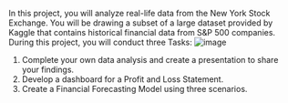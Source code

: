 In this project, you will analyze real-life data from the New York Stock Exchange. You will be drawing a subset of a large dataset provided by Kaggle that contains historical financial data from S&P 500 companies. During this project, you will conduct three Tasks:
                                   ![image](https://github.com/SOMPODDA/DA101-The-New-York-Exchange-NYSE-Dataset_Masterschool_Project_I/assets/70188796/3593125b-57c4-45e4-a822-a5528ebcf043)



1.  Complete your own data analysis and create a presentation to share your findings.
2.  Develop a dashboard for a Profit and Loss Statement.
3.  Create a Financial Forecasting Model using three scenarios.
